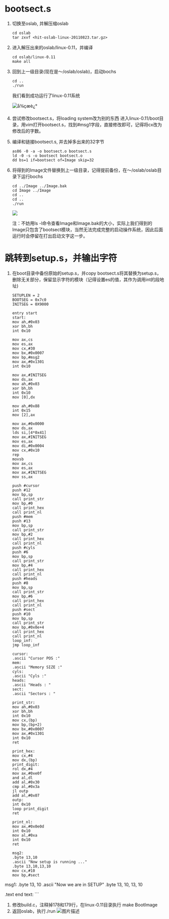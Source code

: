 # bootsect.s

1. 切换至oslab, 并解压缩oslab

   ```
   cd oslab
   tar zxvf <hit-oslab-linux-20110823.tar.gz>
   ```

2. 进入解压出来的oslab/linux-0.11，并编译

   ```
   cd oslab/linux-0.11
   make all
   ```

3. 回到上一级目录(现在是～/oslab/oslab)，启动bochs

   ```
   cd ..
   ./run
   ```

   我们看到成功运行了linux-0.11系统

   ![å¾çæè¿°](https://dn-simplecloud.shiyanlou.com/courses/uid1076110-20190622-1561188267959)

4. 尝试修改bootsect.s，将loading system改为别的东西 进入linux-0.11/boot目录，用vim打开bootsect.s，找到#msg1字段，直接修改即可，记得将cx改为修改后的字数。

5. 编译和链接bootsect.s, 并去掉多出来的32字节

   ```
   as86 -0 -a -o bootsect.o bootsect.s
   ld -0 -s -o bootsect bootsect.o
   dd bs=1 if=bootsect of=Image skip=32
   ```

6. 将得到的Image文件替换到上一级目录，记得提前备份，在～/oslab/oslab目录下运行bochs

   ```
   cd ../Image ../Image.bak
   cd Image ../Image
   cd ..
   cd ..
   ./run
   ```

   ![](https://img2018.cnblogs.com/blog/1358741/201906/1358741-20190626140140533-2045288835.png)

   注：不妨用ls -l命令查看Image和Image.bak的大小，实际上我们得到的Image只包含了bootsect模块，当然无法完成完整的启动操作系统，因此后面运行时会停留在打出启动文字这一步。

# 跳转到setup.s，并输出字符

1. 在boot目录中备份原始的setup.s，并copy bootsect.s将其替换为setup.s，删除无关部分，保留显示字符的模块（记得设置es的值，其作为调用int的段地址)

   ```
   SETUPLEN = 2
   BOOTSEG = 0x7c0
   INITSEG = 0X9000
   
   entry start
   start:
   mov ah,#0x03
   xor bh,bh
   int 0x10
   
   mov ax,cs
   mov es,ax
   mov cx,#30
   mov bx,#0x0007
   mov bp,#msg2
   mov ax,#0x1301
   int 0x10
   
   mov ax,#INITSEG
   mov ds,ax
   mov ah,#0x03
   xor bh,bh
   int 0x10
   mov [0],dx
   
   mov ah,#0x88
   int 0x15
   mov [2],ax
   
   mov ax,#0x0000
   mov ds,ax
   lds si,[4*0x41]
   mov ax,#INITSEG
   mov es,ax
   mov di,#0x0004
   mov cx,#0x10
   rep
   movsb
   mov ax,cs
   mov es,ax
   mov ax,#INITSEG
   mov ss,ax
   
   push #cursor
   push #12
   mov bp,sp
   call print_str
   mov bp,#0
   call print_hex
   call print_nl
   push #mem
   push #13
   mov bp,sp
   call print_str
   mov bp,#2
   call print_hex
   call print_nl
   push #cyls
   push #6
   mov bp,sp
   call print_str
   mov bp,#4
   call print_hex
   call print_nl
   push #heads
   push #8
   mov bp,sp
   call print_str
   mov bp,#6
   call print_hex
   call print_nl
   push #sect
   push #10
   mov bp,sp
   call print_str
   mov bp,#0x0e+4
   call print_hex
   call print_nl
   loop_inf:
   jmp loop_inf
   
   cursor:
   .ascii "Cursor POS :"
   mem:
   .ascii "Memory SIZE :"
   cyls:
   .ascii "Cyls :"
   heads:
   .ascii "Heads : "
   sect:
   .ascii "Sectors : "
   
   print_str:
   mov ah,#0x03
   xor bh,bh
   int 0x10
   mov cx,(bp)
   mov bp,(bp+2)
   mov bx,#0x0007
   mov ax,#0x1301
   int 0x10
   ret
   
   print_hex:
   mov cx,#4
   mov dx,(bp)
   print_digit:
   rol dx,#4
   mov ax,#0xe0f
   and al,dl
   add al,#0x30
   cmp al,#0x3a
   jl outp
   add al,#0x07
   outp:
   int 0x10
   loop print_digit
   ret
   
   print_nl:
   mov ax,#0x0e0d
   int 0x10
   mov al,#0xa
   int 0x10
   ret
   
   msg2:
   .byte 13,10
   .ascii "Now setup is running ..."
   .byte 13,10,13,10
   mov cx,#10
   mov bp,#sect
   ```

msg1: .byte 13, 10 .ascii "Now we are in SETUP" .byte 13, 10, 13, 10

.text end text: ```

1. 修改build.c，注释掉178和179行，在linux-0.11目录执行 make BootImage
2. 返回oslab，执行./run ![图片描述](https://dn-simplecloud.shiyanlou.com/courses/uid1076110-20190622-1561195438977)